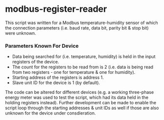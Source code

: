 # modbus-register-reader
This script was written for a Modbus temperature-humidity sensor of which the connection parameters (i.e. baud rate, data bit, parity bit & stop bit) were unknown.

### Parameters Known For Device
* Data being searched for (i.e. temperature, humidity) is held in the input registers of the device.
* The count for the registers to be read from is 2 (i.e. data is being read from two registers - one for temperature & one for humidity).
* Starting address of the registers is address 1.
*  Slave unit ID for the device is 1 (by default).

The code can be altered for different devices (e.g. a working three-phase energy meter was used to test the script, which had its data held in the holding registers instead).
Further development can be made to enable the script loop through the starting addresses & unit IDs as well if those are also unknown for the device under consdieration.
